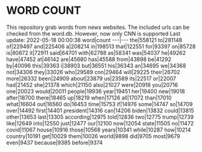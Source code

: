 # WORD COUNT
This repository grab words from news websites. The included urls can be checked from the word.db.
However, now only CNN is supported
Last update: 2022-05-18 00:00:38
word|count
---|---
the|558121
to|281148
of|229497
and|225406
a|208214
in|198513
that|122551
for|93397
on|85728
is|80872
it|72911
said|64701
with|62788
as|58341
was|54037
he|49262
have|47452
at|46142
are|45680
has|45588
from|43898
be|41292
by|40096
this|39363
i|38903
but|36551
his|36343
an|34695
we|34368
not|34306
they|33026
who|29589
cnn|29464
will|29225
their|26702
more|26332
been|24909
about|23879
us|23589
its|22517
or|22007
had|21452
she|21378
which|21150
also|21027
were|20918
you|20716
one|20023
would|20011
people|19936
year|19451
her|19400
new|19018
after|18700
there|18465
up|18219
when|17126
all|17072
than|17010
what|16604
out|16560
do|16453
time|15753
if|14976
some|14747
so|14709
over|14492
first|14401
president|14316
can|14206
biden|13832
could|13815
other|13653
last|13305
according|12975
told|12836
two|12775
trump|12739
like|12649
into|12550
just|12477
our|12100
now|12054
state|11505
no|11472
covid|11067
house|10916
those|10568
years|10341
while|10287
how|10214
country|10191
get|10029
them|10026
world|9898
did|9705
most|9679
even|9437
because|9385
before|9374
